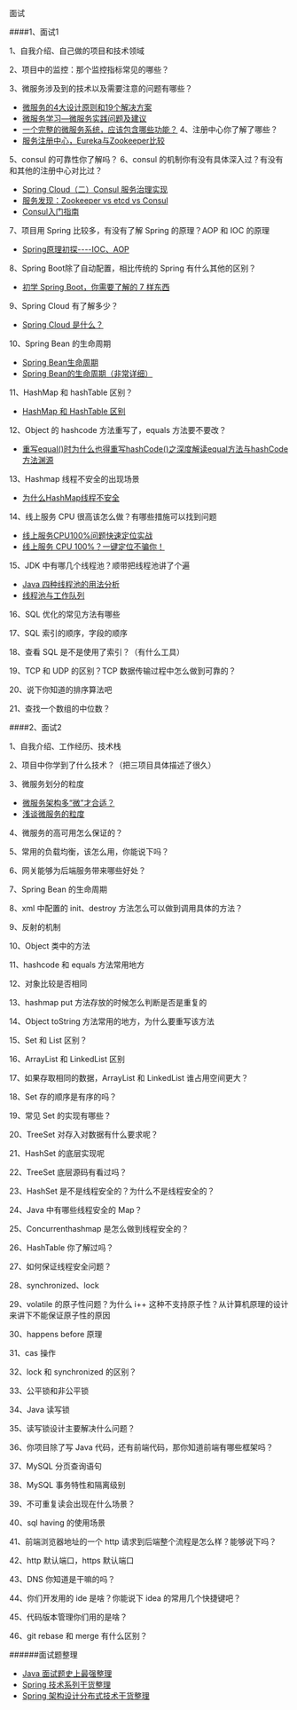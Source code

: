 面试

####1、面试1

1、自我介绍、自己做的项目和技术领域

2、项目中的监控：那个监控指标常见的哪些？

3、微服务涉及到的技术以及需要注意的问题有哪些？

- [微服务的4大设计原则和19个解决方案](https://juejin.im/entry/59bf30876fb9a00a583176a1)
- [微服务学习—微服务实践问题及建议](https://zhuanlan.zhihu.com/p/23137093)
- [一个完整的微服务系统，应该包含哪些功能？](http://www.infoq.com/cn/articles/what-complete-micro-service-system-should-include)
4、注册中心你了解了哪些？
- [服务注册中心，Eureka与Zookeeper比较 ](https://my.oschina.net/thinwonton/blog/1622905)

5、consul 的可靠性你了解吗？
6、consul 的机制你有没有具体深入过？有没有和其他的注册中心对比过？

- [Spring Cloud（二）Consul 服务治理实现](https://cloud.tencent.com/developer/article/1041403)
- [服务发现：Zookeeper vs etcd vs Consul](https://yq.aliyun.com/articles/225147)
- [Consul入门指南](https://legacy.gitbook.com/book/vincentmi/consul-guide/details)


7、项目用 Spring 比较多，有没有了解 Spring 的原理？AOP 和 IOC 的原理

- [Spring原理初探----IOC、AOP](https://www.jianshu.com/p/c403609185a5)

8、Spring Boot除了自动配置，相比传统的 Spring 有什么其他的区别？
- [初学 Spring Boot，你需要了解的 7 样东西](https://juejin.im/post/5a50b189518825732334f713)

9、Spring Cloud 有了解多少？

- [Spring Cloud 是什么？](https://www.jianshu.com/p/91d74ffd8136)

10、Spring Bean 的生命周期

- [Spring Bean生命周期](https://www.jianshu.com/p/3944792a5fff)
- [Spring Bean的生命周期（非常详细）](https://www.cnblogs.com/zrtqsk/p/3735273.html)


11、HashMap 和 hashTable 区别？

- [HashMap 和 HashTable 区别](https://www.jianshu.com/p/5c34133ed372)

12、Object 的 hashcode 方法重写了，equals 方法要不要改？

- [重写equal()时为什么也得重写hashCode()之深度解读equal方法与hashCode方法渊源](https://blog.csdn.net/javazejian/article/details/51348320)

13、Hashmap 线程不安全的出现场景

- [为什么HashMap线程不安全](https://www.jianshu.com/p/e2f75c8cce01)

14、线上服务 CPU 很高该怎么做？有哪些措施可以找到问题

- [线上服务CPU100%问题快速定位实战](https://blog.csdn.net/jiangzhexi/article/details/77429671)
- [线上服务 CPU 100%？一键定位不骗你！](https://juejin.im/entry/59a305c351882524417ad43b)


15、JDK 中有哪几个线程池？顺带把线程池讲了个遍

- [Java 四种线程池的用法分析](https://blog.csdn.net/u011974987/article/details/51027795)
- [线程池与工作队列](https://www.ibm.com/developerworks/cn/java/j-jtp0730/)

16、SQL 优化的常见方法有哪些

17、SQL 索引的顺序，字段的顺序

18、查看 SQL 是不是使用了索引？（有什么工具）

19、TCP 和 UDP 的区别？TCP 数据传输过程中怎么做到可靠的？

20、说下你知道的排序算法吧

21、查找一个数组的中位数？

####2、面试2


1、自我介绍、工作经历、技术栈

2、项目中你学到了什么技术？（把三项目具体描述了很久）

3、微服务划分的粒度

- [微服务架构多“微”才合适？](https://www.jianshu.com/p/4115268801b4)
- [浅谈微服务的粒度](https://www.jianshu.com/p/6a82389847ef)

4、微服务的高可用怎么保证的？

5、常用的负载均衡，该怎么用，你能说下吗？

6、网关能够为后端服务带来哪些好处？

7、Spring Bean 的生命周期

8、xml 中配置的 init、destroy 方法怎么可以做到调用具体的方法？

9、反射的机制

10、Object 类中的方法

11、hashcode 和 equals 方法常用地方

12、对象比较是否相同

13、hashmap put 方法存放的时候怎么判断是否是重复的

14、Object toString 方法常用的地方，为什么要重写该方法

15、Set 和 List 区别？

16、ArrayList 和 LinkedList 区别

17、如果存取相同的数据，ArrayList 和 LinkedList 谁占用空间更大？

18、Set 存的顺序是有序的吗？

19、常见 Set 的实现有哪些？

20、TreeSet 对存入对数据有什么要求呢？

21、HashSet 的底层实现呢

22、TreeSet 底层源码有看过吗？

23、HashSet 是不是线程安全的？为什么不是线程安全的？

24、Java 中有哪些线程安全的 Map？

25、Concurrenthashmap 是怎么做到线程安全的？

26、HashTable 你了解过吗？

27、如何保证线程安全问题？

28、synchronized、lock

29、volatile 的原子性问题？为什么 i++ 这种不支持原子性？从计算机原理的设计来讲下不能保证原子性的原因

30、happens before 原理

31、cas 操作

32、lock 和 synchronized 的区别？

33、公平锁和非公平锁

34、Java 读写锁

35、读写锁设计主要解决什么问题？

36、你项目除了写 Java 代码，还有前端代码，那你知道前端有哪些框架吗？

37、MySQL 分页查询语句

38、MySQL 事务特性和隔离级别

39、不可重复读会出现在什么场景？

40、sql having 的使用场景

41、前端浏览器地址的一个 http 请求到后端整个流程是怎么样？能够说下吗？

42、http 默认端口，https 默认端口

43、DNS 你知道是干嘛的吗？

44、你们开发用的 ide 是啥？你能说下 idea 的常用几个快捷键吧？

45、代码版本管理你们用的是啥？

46、git rebase 和 merge 有什么区别？

######面试题整理

- [Java 面试题史上最强整理](https://mp.weixin.qq.com/s/kJpRgfI3zT77XqMeRfmmQQ)
- [Spring 技术系列干货整理](https://mp.weixin.qq.com/s/N507Cfb_mbkGvHtg_FIaVg)
- [Spring 架构设计分布式技术干货整理](https://mp.weixin.qq.com/s/qOjQ5fXYGn2p7Au1TlGFJg)